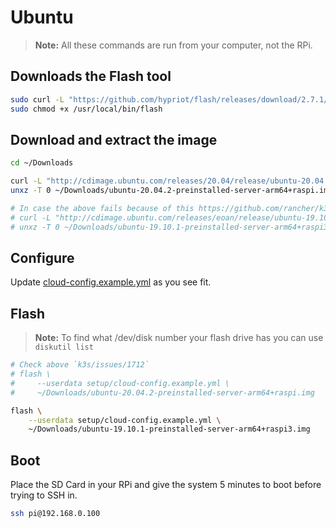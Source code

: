 # Ubuntu

> **Note:** All these commands are run from your computer, not the RPi.

## Downloads the Flash tool

```bash
sudo curl -L "https://github.com/hypriot/flash/releases/download/2.7.1/flash" -o /usr/local/bin/flash
sudo chmod +x /usr/local/bin/flash
```

## Download and extract the image

```bash
cd ~/Downloads

curl -L "http://cdimage.ubuntu.com/releases/20.04/release/ubuntu-20.04.2-preinstalled-server-arm64+raspi.img.xz" -o ubuntu-20.04.2-preinstalled-server-arm64+raspi.img.xz
unxz -T 0 ~/Downloads/ubuntu-20.04.2-preinstalled-server-arm64+raspi.img.xz

# In case the above fails because of this https://github.com/rancher/k3s/issues/1712
# curl -L "http://cdimage.ubuntu.com/releases/eoan/release/ubuntu-19.10.1-preinstalled-server-arm64+raspi3.img.xz" -o ubuntu-19.10.1-preinstalled-server-arm64+raspi3.img.xz
# unxz -T 0 ~/Downloads/ubuntu-19.10.1-preinstalled-server-arm64+raspi3.img.xz
```

## Configure

Update [cloud-config.example.yml](../setup/cloud-config.example.yml) as you see fit.

## Flash

> **Note:** To find what /dev/disk number your flash drive has you can use `diskutil list`

```bash
# Check above `k3s/issues/1712`
# flash \
#     --userdata setup/cloud-config.example.yml \
#     ~/Downloads/ubuntu-20.04.2-preinstalled-server-arm64+raspi.img

flash \
    --userdata setup/cloud-config.example.yml \
    ~/Downloads/ubuntu-19.10.1-preinstalled-server-arm64+raspi3.img
```

## Boot

Place the SD Card in your RPi and give the system 5 minutes to boot before trying to SSH in.

```bash
ssh pi@192.168.0.100
```
